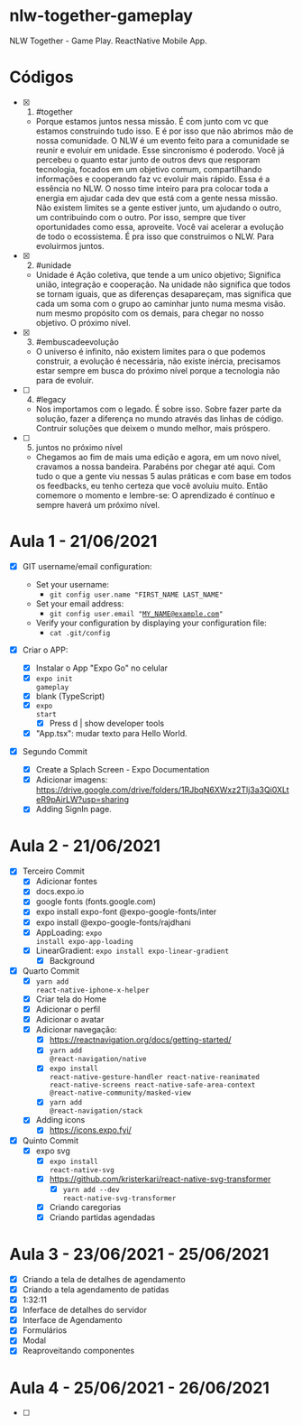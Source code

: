 # nlw-together-gameplay
NLW Together - Game Play. ReactNative Mobile App.

# Códigos
- [x] 1. #together
  - Porque estamos juntos nessa missão. É com junto com vc que estamos construindo tudo isso. E é por isso que não abrimos mão de nossa comunidade. O NLW é um evento feito para a comunidade se reunir e evoluir em unidade. Esse sincronismo é poderodo. Você já percebeu o quanto estar junto de outros devs que resporam tecnologia, focados em um objetivo comum, compartilhando informações e cooperando faz vc evoluir mais rápido. Essa é a essência no NLW. O nosso time inteiro para pra colocar toda a energia em ajudar cada dev que está com a gente nessa missão. Não existem limites se a gente estiver junto, um ajudando o outro, um contribuindo com o outro. Por isso, sempre que tiver oportunidades como essa, aproveite. Você vai acelerar a evolução de todo o ecossistema. É pra isso que construimos o NLW. Para evoluirmos juntos.
- [x] 2. #unidade
  - Unidade é Ação coletiva, que tende a um unico objetivo; Significa união, integração e cooperação. Na unidade não significa que todos se tornam iguais, que as diferenças desapareçam, mas significa que cada um soma com o grupo ao caminhar junto numa mesma visão. num mesmo propósito com os demais, para chegar no nosso objetivo. O próximo nível.
- [x] 3. #embuscadeevolução
  - O universo é infinito, não existem limites para o que podemos construir, a evolução é necessária, não existe inércia, precisamos estar sempre em busca do próximo nível porque a tecnologia não para de evoluir.
- [ ] 4. #legacy
  - Nos importamos com o legado. É sobre isso. Sobre fazer parte da solução, fazer a diferença no mundo através das linhas de código. Contruir soluções que deixem o mundo melhor, mais próspero.
- [ ] 5. juntos no próximo nível
  - Chegamos ao fim de mais uma edição e agora, em um novo nível, cravamos a nossa bandeira. Parabéns por chegar até aqui. Com tudo o que a gente viu nessas 5 aulas práticas e com base em todos os feedbacks, eu tenho certeza que você avoluiu muito. Então comemore o momento e lembre-se: O aprendizado é contínuo e sempre haverá um próximo nível.

# Aula 1 - 21/06/2021

- [x] GIT username/email configuration:
  - Set your username:
    - <code>git config user.name "FIRST_NAME LAST_NAME"</code>
  - Set your email address:
    - <code>git config user.email "MY_NAME@example.com"</code>
  - Verify your configuration by displaying your configuration file:
    - <code>cat .git/config</code>

- [x] Criar o APP:
  - [x] Instalar o App "Expo Go" no celular
  - [x] <code>expo init gameplay</code>
  - [x] blank (TypeScript)
  - [x] <code>expo start</code>
    - [x] Press d | show developer tools
  - [x] "App.tsx": mudar texto para Hello World.

- [x] Segundo Commit
  - [x] Create a Splach Screen - Expo Documentation
  - [x] Adicionar imagens: https://drive.google.com/drive/folders/1RJbqN6XWxz2Tlj3a3Qi0XLteR9pAirLW?usp=sharing
  - [x] Adding SignIn page.

# Aula 2 - 21/06/2021
- [x] Terceiro Commit
  - [x] Adicionar fontes
  - [x] docs.expo.io
  - [x] google fonts (fonts.google.com)
  - [x] expo install expo-font @expo-google-fonts/inter
  - [x] expo install @expo-google-fonts/rajdhani
  - [x] AppLoading: <code>expo install expo-app-loading</code>
  - [x] LinearGradient: <code>expo install expo-linear-gradient</code>
    - [x] Background

- [x] Quarto Commit
  - [x] <code>yarn add react-native-iphone-x-helper</code>
  - [x] Criar tela do Home
  - [x] Adicionar o perfil
  - [x] Adicionar o avatar
  - [x] Adicionar navegação:
    - [x] https://reactnavigation.org/docs/getting-started/
    - [x] <code>yarn add @react-navigation/native</code>
    - [x] <code>expo install react-native-gesture-handler react-native-reanimated react-native-screens react-native-safe-area-context @react-native-community/masked-view</code>
    - [x] <code>yarn add @react-navigation/stack</code>
  - [x] Adding icons
    - [x] https://icons.expo.fyi/

- [x] Quinto Commit
  - [x] expo svg
    - [x] <code>expo install react-native-svg</code>
    - [x] https://github.com/kristerkari/react-native-svg-transformer
      - [x] <code>yarn add --dev react-native-svg-transformer</code>
    - [x] Criando caregorias
    - [x] Criando partidas agendadas

# Aula 3 - 23/06/2021 - 25/06/2021
- [x] Criando a tela de detalhes de agendamento
- [x] Criando a tela agendamento de patidas
- [x] 1:32:11
- [x] Inferface de detalhes do servidor
- [x] Interface de Agendamento
- [x] Formulários
- [x] Modal
- [x] Reaproveitando componentes

# Aula 4 - 25/06/2021 - 26/06/2021
- [ ] 
